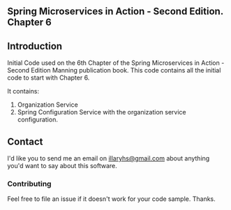 ## Spring Microservices in Action - Second Edition. Chapter 6

## Introduction

Initial Code used on the 6th Chapter of the Spring Microservices in Action - Second Edition Manning publication book. This code contains all the initial code to start with Chapter 6.

It contains:
1. Organization Service
2. Spring Configuration Service with the organization service configuration.

## Contact

I'd like you to send me an email on <illaryhs@gmail.com> about anything you'd want to say about this software.

### Contributing
Feel free to file an issue if it doesn't work for your code sample. Thanks.
